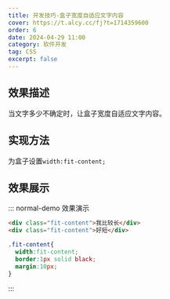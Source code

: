 ```yaml
---
title: 开发技巧-盒子宽度自适应文字内容
cover: https://t.alcy.cc/fj?t=1714359600
order: 6
date: 2024-04-29 11:00
category: 软件开发
tag: CSS
excerpt: false
---
```


## 效果描述

当文字多少不确定时，让盒子宽度自适应文字内容。

## 实现方法

为盒子设置`width:fit-content;`

## 效果展示

::: normal-demo 效果演示

```html
<div class="fit-content">我比较长</div>
<div class="fit-content">好短</div>
```

```css
.fit-content{
  width:fit-content;
  border:1px solid black;
  margin:10px;
}
```

:::
